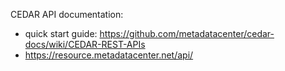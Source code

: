 CEDAR API documentation:

- quick start guide:  https://github.com/metadatacenter/cedar-docs/wiki/CEDAR-REST-APIs
- https://resource.metadatacenter.net/api/